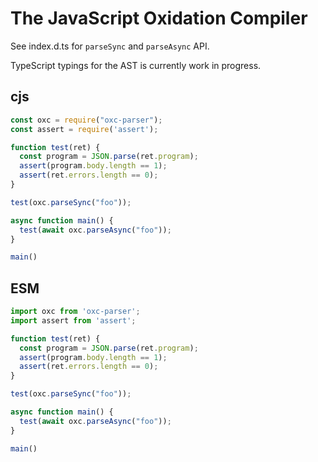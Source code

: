 # The JavaScript Oxidation Compiler

See index.d.ts for `parseSync` and `parseAsync` API.

TypeScript typings for the AST is currently work in progress.

## cjs

```javascript
const oxc = require("oxc-parser");
const assert = require('assert');

function test(ret) {
  const program = JSON.parse(ret.program);
  assert(program.body.length == 1);
  assert(ret.errors.length == 0);
}

test(oxc.parseSync("foo"));

async function main() {
  test(await oxc.parseAsync("foo"));
}

main()
```

## ESM

```javascript
import oxc from 'oxc-parser';
import assert from 'assert';

function test(ret) {
  const program = JSON.parse(ret.program);
  assert(program.body.length == 1);
  assert(ret.errors.length == 0);
}

test(oxc.parseSync("foo"));

async function main() {
  test(await oxc.parseAsync("foo"));
}

main()
```
